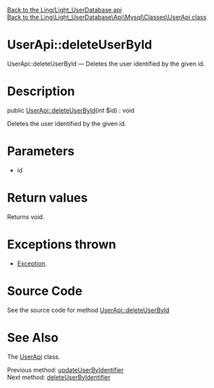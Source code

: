 [Back to the Ling/Light_UserDatabase api](https://github.com/lingtalfi/Light_UserDatabase/blob/master/doc/api/Ling/Light_UserDatabase.md)<br>
[Back to the Ling\Light_UserDatabase\Api\Mysql\Classes\UserApi class](https://github.com/lingtalfi/Light_UserDatabase/blob/master/doc/api/Ling/Light_UserDatabase/Api/Mysql/Classes/UserApi.md)


UserApi::deleteUserById
================



UserApi::deleteUserById — Deletes the user identified by the given id.




Description
================


public [UserApi::deleteUserById](https://github.com/lingtalfi/Light_UserDatabase/blob/master/doc/api/Ling/Light_UserDatabase/Api/Mysql/Classes/UserApi/deleteUserById.md)(int $id) : void




Deletes the user identified by the given id.




Parameters
================


- id

    


Return values
================

Returns void.


Exceptions thrown
================

- [Exception](http://php.net/manual/en/class.exception.php).&nbsp;







Source Code
===========
See the source code for method [UserApi::deleteUserById](https://github.com/lingtalfi/Light_UserDatabase/blob/master/Api/Mysql/Classes/UserApi.php#L211-L217)


See Also
================

The [UserApi](https://github.com/lingtalfi/Light_UserDatabase/blob/master/doc/api/Ling/Light_UserDatabase/Api/Mysql/Classes/UserApi.md) class.

Previous method: [updateUserByIdentifier](https://github.com/lingtalfi/Light_UserDatabase/blob/master/doc/api/Ling/Light_UserDatabase/Api/Mysql/Classes/UserApi/updateUserByIdentifier.md)<br>Next method: [deleteUserByIdentifier](https://github.com/lingtalfi/Light_UserDatabase/blob/master/doc/api/Ling/Light_UserDatabase/Api/Mysql/Classes/UserApi/deleteUserByIdentifier.md)<br>

